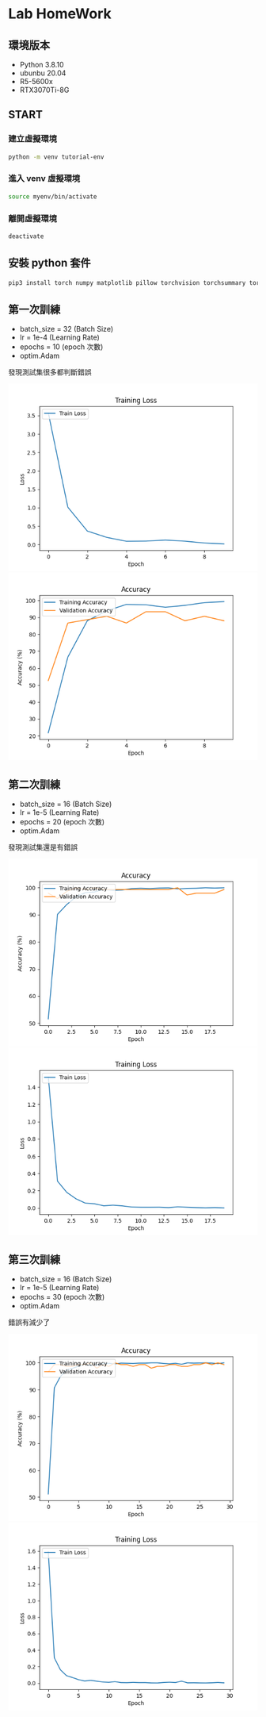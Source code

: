 # Lab HomeWork
## 環境版本
- Python 3.8.10
- ubunbu 20.04
- R5-5600x
- RTX3070Ti-8G

## START

### 建立虛擬環境
```zsh
python -m venv tutorial-env
```
### 進入 venv 虛擬環境
```zsh
source myenv/bin/activate
```
### 離開虛擬環境
```zsh
deactivate
```

## 安裝 python 套件
```zsh
pip3 install torch numpy matplotlib pillow torchvision torchsummary torchaudio
```


## 第一次訓練
- batch_size = 32 (Batch Size)
- lr = 1e-4 (Learning Rate)
- epochs = 10 (epoch 次數)
- optim.Adam

發現測試集很多都判斷錯誤

![Alt text](fig/firstTrain.png)
![Alt text](fig/firstLoss.png)

## 第二次訓練
- batch_size = 16 (Batch Size)
- lr = 1e-5 (Learning Rate)
- epochs = 20 (epoch 次數)
- optim.Adam

發現測試集還是有錯誤

![Alt text](fig/secondTrain.png)
![Alt text](fig/secondLoss.png)

## 第三次訓練
- batch_size = 16 (Batch Size)
- lr = 1e-5 (Learning Rate)
- epochs = 30 (epoch 次數)
- optim.Adam

錯誤有減少了

![Alt text](fig/thirdTrain.png)
![Alt text](fig/thirdLoss.png)